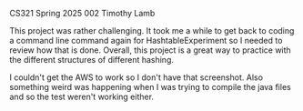 CS321 Spring 2025 002 Timothy Lamb

This project was rather challenging. It took me a while to get back to coding a command line command again for HashtableExperiment so I needed to review how that is done. Overall, this project is a great way to practice with the different structures of different hashing. 

I couldn't get the AWS to work so I don't have that screenshot. Also something weird was happening when I was trying to compile the java files and so the test weren't working either.